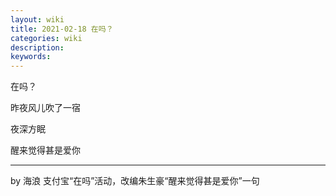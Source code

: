 ```yaml
---
layout: wiki
title: 2021-02-18 在吗？
categories: wiki
description: 
keywords: 
---
```


在吗？

昨夜风儿吹了一宿

夜深方眠

醒来觉得甚是爱你

---

by 海浪 支付宝“在吗”活动，改编朱生豪“醒来觉得甚是爱你”一句